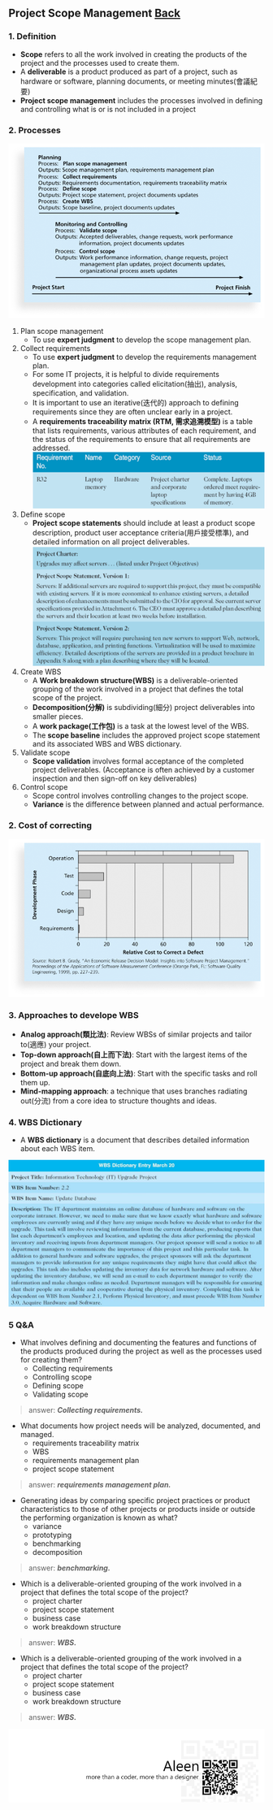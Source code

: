 ## Project Scope Management	[Back](./../projectManagement.md)

### 1. Definition

- **Scope** refers to all the work involved in creating the products of the project and the processes used to create them.
- A **deliverable** is a product produced as part of a project, such as hardware or software, planning documents, or meeting minutes(會議紀要)
- **Project scope management** includes the processes involved in defining and controlling what is or is not included in a project

### 2. Processes

<img src="./processes.png">

1. Plan scope management
    - To use **expert judgment** to develop the scope management plan.
2. Collect requirements
    - To use **expert judgment** to develop the requirements management plan.
    - For some IT projects, it is helpful to divide requirements development into categories called elicitation(抽出), analysis, specification, and validation.
    - It is important to use an iterative(迭代的) approach to defining requirements since they are often unclear early in a project.
    - A **requirements traceability matrix (RTM, 需求追溯模型)** is a table that lists requirements, various attributes of each requirement, and the status of the requirements to ensure that all requirements are addressed. <img src="./rtm.png">
3. Define scope
    - **Project scope statements** should include at least a product scope description, product user acceptance criteria(用戶接受標準), and detailed information on all project deliverables.  <img src="./project_scope_statements.png">
4. Create WBS
    - A **Work breakdown structure(WBS)** is a deliverable-oriented grouping of the work involved in a project that defines the total scope of the project.
    - **Decomposition(分解)** is subdividing(細分) project deliverables into smaller pieces.
    - A **work package(工作包)** is a task at the lowest level of the WBS.
    - The **scope baseline** includes the approved project scope statement and its associated WBS and WBS dictionary.
5. Validate scope
    - **Scope validation** involves formal acceptance of the completed project deliverables. (Acceptance is often achieved by a customer inspection and then sign-off on key deliverables)
6. Control scope
    - Scope control involves controlling changes to the project scope.
    - **Variance** is the difference between planned and actual performance.

### 2. Cost of correcting

<img src="./correct.png">

### 3. Approaches to develope WBS

- **Analog approach(類比法)**: Review WBSs of similar projects and tailor to(適應) your project.
- **Top-down approach(自上而下法)**: Start with the largest items of the project and break them down.
- **Bottom-up approach(自底向上法)**: Start with the specific tasks and roll them up.
- **Mind-mapping approach**: a technique that uses branches radiating out(分流) from a core idea to structure thoughts and ideas.

### 4. WBS Dictionary

- A **WBS dictionary** is a document that describes detailed information about each WBS item.

<img src="./wbs_dictionary.jpg">

### 5 Q&A

- What involves defining and documenting the features and functions of the products produced during the project as well as the processes used for creating them?
    - Collecting requirements
    - Controlling scope
    - Defining scope
    - Validating scope


> answer: <strong>*Collecting requirements.*</strong>

- What documents how project needs will be analyzed, documented, and managed.
    - requirements traceability matrix
    - WBS
    - requirements management plan
    - project scope statement

> answer: <strong>*requirements management plan.*</strong>

- Generating ideas by comparing specific project practices or product characteristics to those of other projects or products inside or outside the performing organization is known as what?
    - variance
    - prototyping
    - benchmarking
    - decomposition

> answer: <strong>*benchmarking.*</strong>

- Which is a deliverable-oriented grouping of the work involved in a project that defines the total scope of the project?
    - project charter
    - project scope statement
    - business case
    - work breakdown structure

> answer: <strong>*WBS.*</strong>

- Which is a deliverable-oriented grouping of the work involved in a project that defines the total scope of the project?
    - project charter
    - project scope statement
    - business case
    - work breakdown structure

> answer: <strong>*WBS.*</strong>

<a href="http://aleen42.github.io/" target="_blank" ><img src="./../../pic/tail.gif"></a>
